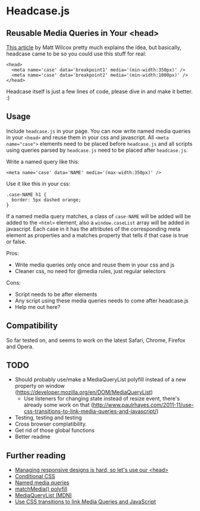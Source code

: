 Headcase.js
===

Reusable Media Queries in Your &lt;head&gt;
---

[This article](http://mattwilcox.net/archive/entry/id/1091/) by Matt Wilcox pretty much explains the idea, but basically, headcase came to be so you could use this stuff for real:

    <head>
      <meta name='case' data='breakpoint1' media='(min-width:350px)' />
      <meta name='case' data='breakpoint2' media='(min-width:1000px)' />
    </head>

Headcase itself is just a few lines of code, please dive in and make it better. :)

Usage
-----

Include <code>headcase.js</code> in your page. You can now write named media queries in your <code>&lt;head&gt;</code> and reuse them in your css and javascript. All <code>&lt;meta name="case"&gt;</code> elements need to be placed before <code>headcase.js</code> and all scripts using queries parsed by <code>headcase.js</code> need to be placed after <code>headcase.js</code>.

Write a named query like this:

    <meta name='case' data='NAME' media='(max-width:350px)' />

Use it like this in your css:

    .case-NAME h1 {
      border: 5px dashed orange;
    }

If a named media query matches, a class of <code>case-NAME</code> will be added will be added to the <code>&lt;html&gt;</code> element, also a <code>window.caseList</code> array will be added in javascript. Each case in it has the attributes of the corresponding meta element as properties and a matches property that tells if that case is true or false.


Pros:

- Write media queries only once and reuse them in your css and js
- Cleaner css, no need for @media rules, just regular selectors

Cons:

- Script needs to be after <meta> elements
- Any script using these media queries needs to come after headcase.js
- Help me out here?


Compatibility
---

So far tested on, and seems to work on the latest Safari, Chrome, Firefox and Opera.


TODO
---

- Should probably use/make a MediaQueryList polyfill instead of a new property on window (https://developer.mozilla.org/en/DOM/MediaQueryList)
  - Use listeners for changing state instead of resize event, there's already some work on that (http://www.paulrhayes.com/2011-11/use-css-transitions-to-link-media-queries-and-javascript/)
- Testing, testing and testing
- Cross browser complatibility.
- Get rid of those global functions
- Better readme


Further reading
---

- [Managing responsive designs is hard, so let's use our &lt;head&gt;](http://mattwilcox.net/archive/entry/id/1091/)
- [Conditional CSS](http://adactio.com/journal/5429/)
- [Named media queries](http://foolproof.me/post/26907878219/named-media-queries)
- [matchMedia() polyfill](https://github.com/paulirish/matchMedia.js)
- [MediaQueryList (MDN)](https://developer.mozilla.org/en/DOM/MediaQueryList)
- [Use CSS transitions to link Media Queries and JavaScript](http://www.paulrhayes.com/2011-11/use-css-transitions-to-link-media-queries-and-javascript/)